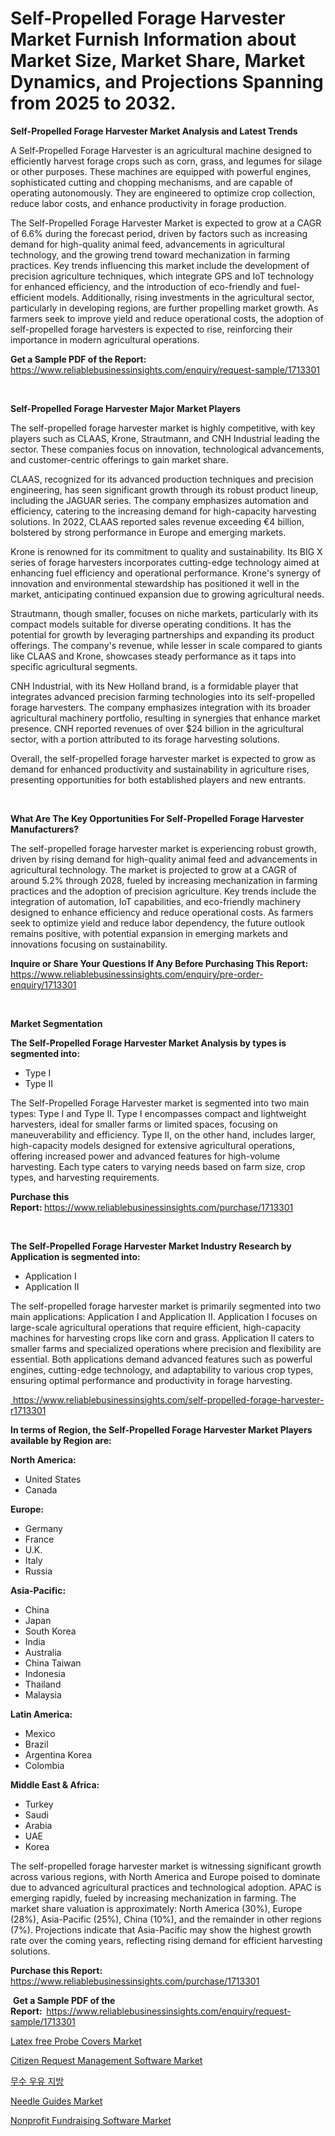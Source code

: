 <p><h1>Self-Propelled Forage Harvester Market Furnish Information about Market Size, Market Share, Market Dynamics, and Projections Spanning from 2025 to 2032.</h1></p><p><strong>Self-Propelled Forage Harvester Market Analysis and Latest Trends</strong></p>
<p><p>A Self-Propelled Forage Harvester is an agricultural machine designed to efficiently harvest forage crops such as corn, grass, and legumes for silage or other purposes. These machines are equipped with powerful engines, sophisticated cutting and chopping mechanisms, and are capable of operating autonomously. They are engineered to optimize crop collection, reduce labor costs, and enhance productivity in forage production.</p><p>The Self-Propelled Forage Harvester Market is expected to grow at a CAGR of 6.6% during the forecast period, driven by factors such as increasing demand for high-quality animal feed, advancements in agricultural technology, and the growing trend toward mechanization in farming practices. Key trends influencing this market include the development of precision agriculture techniques, which integrate GPS and IoT technology for enhanced efficiency, and the introduction of eco-friendly and fuel-efficient models. Additionally, rising investments in the agricultural sector, particularly in developing regions, are further propelling market growth. As farmers seek to improve yield and reduce operational costs, the adoption of self-propelled forage harvesters is expected to rise, reinforcing their importance in modern agricultural operations.</p></p>
<p><strong>Get a Sample PDF of the Report:&nbsp;</strong> <a href="https://www.reliablebusinessinsights.com/enquiry/request-sample/1713301?utm_campaign=97&utm_medium=2&utm_source=Github&utm_content=ia&utm_term=28032025&utm_id=self-propelled-forage-harvester">https://www.reliablebusinessinsights.com/enquiry/request-sample/1713301</a></p>
<p>&nbsp;</p>
<p><strong>Self-Propelled Forage Harvester Major Market Players</strong></p>
<p><p>The self-propelled forage harvester market is highly competitive, with key players such as CLAAS, Krone, Strautmann, and CNH Industrial leading the sector. These companies focus on innovation, technological advancements, and customer-centric offerings to gain market share.</p><p>CLAAS, recognized for its advanced production techniques and precision engineering, has seen significant growth through its robust product lineup, including the JAGUAR series. The company emphasizes automation and efficiency, catering to the increasing demand for high-capacity harvesting solutions. In 2022, CLAAS reported sales revenue exceeding €4 billion, bolstered by strong performance in Europe and emerging markets.</p><p>Krone is renowned for its commitment to quality and sustainability. Its BIG X series of forage harvesters incorporates cutting-edge technology aimed at enhancing fuel efficiency and operational performance. Krone's synergy of innovation and environmental stewardship has positioned it well in the market, anticipating continued expansion due to growing agricultural needs.</p><p>Strautmann, though smaller, focuses on niche markets, particularly with its compact models suitable for diverse operating conditions. It has the potential for growth by leveraging partnerships and expanding its product offerings. The company's revenue, while lesser in scale compared to giants like CLAAS and Krone, showcases steady performance as it taps into specific agricultural segments.</p><p>CNH Industrial, with its New Holland brand, is a formidable player that integrates advanced precision farming technologies into its self-propelled forage harvesters. The company emphasizes integration with its broader agricultural machinery portfolio, resulting in synergies that enhance market presence. CNH reported revenues of over $24 billion in the agricultural sector, with a portion attributed to its forage harvesting solutions.</p><p>Overall, the self-propelled forage harvester market is expected to grow as demand for enhanced productivity and sustainability in agriculture rises, presenting opportunities for both established players and new entrants.</p></p>
<p>&nbsp;</p>
<p><strong>What Are The Key Opportunities For Self-Propelled Forage Harvester Manufacturers?</strong></p>
<p><p>The self-propelled forage harvester market is experiencing robust growth, driven by rising demand for high-quality animal feed and advancements in agricultural technology. The market is projected to grow at a CAGR of around 5.2% through 2028, fueled by increasing mechanization in farming practices and the adoption of precision agriculture. Key trends include the integration of automation, IoT capabilities, and eco-friendly machinery designed to enhance efficiency and reduce operational costs. As farmers seek to optimize yield and reduce labor dependency, the future outlook remains positive, with potential expansion in emerging markets and innovations focusing on sustainability.</p></p>
<p><strong>Inquire or Share Your Questions If Any Before Purchasing This Report:</strong> <a href="https://www.reliablebusinessinsights.com/enquiry/pre-order-enquiry/1713301?utm_campaign=97&utm_medium=2&utm_source=Github&utm_content=ia&utm_term=28032025&utm_id=self-propelled-forage-harvester">https://www.reliablebusinessinsights.com/enquiry/pre-order-enquiry/1713301</a></p>
<p>&nbsp;</p>
<p><strong>Market Segmentation</strong></p>
<p><strong>The Self-Propelled Forage Harvester Market Analysis by types is segmented into:</strong></p>
<p><ul><li>Type I</li><li>Type II</li></ul></p>
<p><p>The Self-Propelled Forage Harvester market is segmented into two main types: Type I and Type II. Type I encompasses compact and lightweight harvesters, ideal for smaller farms or limited spaces, focusing on maneuverability and efficiency. Type II, on the other hand, includes larger, high-capacity models designed for extensive agricultural operations, offering increased power and advanced features for high-volume harvesting. Each type caters to varying needs based on farm size, crop types, and harvesting requirements.</p></p>
<p><strong>Purchase this Report:&nbsp;</strong><a href="https://www.reliablebusinessinsights.com/purchase/1713301?utm_campaign=97&utm_medium=2&utm_source=Github&utm_content=ia&utm_term=28032025&utm_id=self-propelled-forage-harvester">https://www.reliablebusinessinsights.com/purchase/1713301</a></p>
<p>&nbsp;</p>
<p><strong>The Self-Propelled Forage Harvester Market Industry Research by Application is segmented into:</strong></p>
<p><ul><li>Application I</li><li>Application II</li></ul></p>
<p><p>The self-propelled forage harvester market is primarily segmented into two main applications: Application I and Application II. Application I focuses on large-scale agricultural operations that require efficient, high-capacity machines for harvesting crops like corn and grass. Application II caters to smaller farms and specialized operations where precision and flexibility are essential. Both applications demand advanced features such as powerful engines, cutting-edge technology, and adaptability to various crop types, ensuring optimal performance and productivity in forage harvesting.</p></p>
<p><a href="https://www.reliablebusinessinsights.com/self-propelled-forage-harvester-r1713301?utm_campaign=97&utm_medium=2&utm_source=Github&utm_content=ia&utm_term=28032025&utm_id=self-propelled-forage-harvester">&nbsp;https://www.reliablebusinessinsights.com/self-propelled-forage-harvester-r1713301</a></p>
<p><strong>In terms of Region, the Self-Propelled Forage Harvester Market Players available by Region are:</strong></p>
<p>
    <p> <strong> North America: </strong>
        <ul>
            <li>United States</li>
            <li>Canada</li>
        </ul>
        </p> 
    <p> <strong> Europe: </strong>
        <ul>
            <li>Germany</li>
            <li>France</li>
            <li>U.K.</li>
            <li>Italy</li>
            <li>Russia</li>
        </ul>
        </p> 
    <p> <strong> Asia-Pacific: </strong>
        <ul>
            <li>China</li>
            <li>Japan</li>
            <li>South Korea</li>
            <li>India</li>
            <li>Australia</li>
            <li>China Taiwan</li>
            <li>Indonesia</li>
            <li>Thailand</li>
            <li>Malaysia</li>
        </ul>
        </p> 
    <p> <strong> Latin America: </strong>
        <ul>
            <li>Mexico</li>
            <li>Brazil</li>
            <li>Argentina Korea</li>
            <li>Colombia</li>
        </ul>
        </p> 
    <p> <strong> Middle East & Africa: </strong>
        <ul>
            <li>Turkey</li>
            <li>Saudi</li>
            <li>Arabia</li>
            <li>UAE</li>
            <li>Korea</li>
        </ul>
    </p>
    </p>
<p><p>The self-propelled forage harvester market is witnessing significant growth across various regions, with North America and Europe poised to dominate due to advanced agricultural practices and technological adoption. APAC is emerging rapidly, fueled by increasing mechanization in farming. The market share valuation is approximately: North America (30%), Europe (28%), Asia-Pacific (25%), China (10%), and the remainder in other regions (7%). Projections indicate that Asia-Pacific may show the highest growth rate over the coming years, reflecting rising demand for efficient harvesting solutions.</p></p>
<p><strong>Purchase this Report: </strong><a href="https://www.reliablebusinessinsights.com/purchase/1713301?utm_campaign=97&utm_medium=2&utm_source=Github&utm_content=ia&utm_term=28032025&utm_id=self-propelled-forage-harvester">https://www.reliablebusinessinsights.com/purchase/1713301</a></p>
<p>&nbsp;<strong>Get a Sample PDF of the Report:&nbsp;&nbsp;</strong><a href="https://www.reliablebusinessinsights.com/enquiry/request-sample/1713301?utm_campaign=97&utm_medium=2&utm_source=Github&utm_content=ia&utm_term=28032025&utm_id=self-propelled-forage-harvester">https://www.reliablebusinessinsights.com/enquiry/request-sample/1713301</a></p>
<p><strong></strong></p>
<p><p><a href="https://github.com/danitkeavyx7/Market-Research-Report-List-1/blob/main/latex-free-probe-covers-market.md?utm_campaign=97&utm_medium=2&utm_source=Github&utm_content=ia&utm_term=28032025&utm_id=self-propelled-forage-harvester">Latex free Probe Covers Market</a></p><p><a href="https://github.com/taffouasaoka/Market-Research-Report-List-1/blob/main/citizen-request-management-software-market.md?utm_campaign=97&utm_medium=2&utm_source=Github&utm_content=ia&utm_term=28032025&utm_id=self-propelled-forage-harvester">Citizen Request Management Software Market</a></p><p><a href="https://github.com/sougarounis/Market-Research-Report-List-7/blob/main/800356750734.md?utm_campaign=97&utm_medium=2&utm_source=Github&utm_content=ia&utm_term=28032025&utm_id=self-propelled-forage-harvester">무수 우유 지방</a></p><p><a href="https://github.com/moorsdorak31/Market-Research-Report-List-1/blob/main/needle-guides-market.md?utm_campaign=97&utm_medium=2&utm_source=Github&utm_content=ia&utm_term=28032025&utm_id=self-propelled-forage-harvester">Needle Guides Market</a></p><p><a href="https://github.com/bartzthateis/Market-Research-Report-List-1/blob/main/nonprofit-fundraising-software-market.md?utm_campaign=97&utm_medium=2&utm_source=Github&utm_content=ia&utm_term=28032025&utm_id=self-propelled-forage-harvester">Nonprofit Fundraising Software Market</a></p></p>